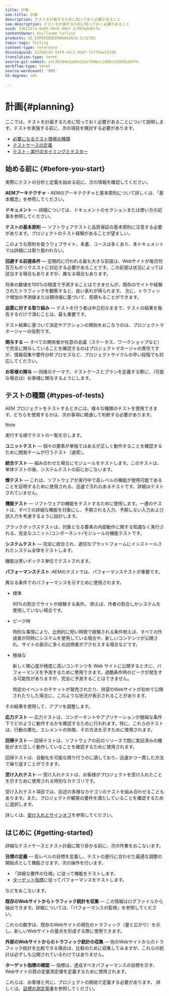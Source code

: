 ```yaml
---
title: 計画
seo-title: 計画
description: テストを計画するために知っておく必要があること
seo-description: テストを計画するために知っておく必要があること
uuid: 29b1127a-da85-46ed-98e7-1c983eb40cfe
contentOwner: Guillaume Carlino
products: SG_EXPERIENCEMANAGER/6.5/SITES
topic-tags: testing
content-type: reference
discoiquuid: 12268c43-93f9-42c1-8dd7-f17f9ae2219b
translation-type: tm+mt
source-git-commit: a3c303d4e3a85e1b2e794bec2006c335056309fb
workflow-type: tm+mt
source-wordcount: '985'
ht-degree: 28%

---
```



# 計画{#planning}

ここでは、テストを計画するために知っておく必要があることについて説明します。テストを実施する前に、次の項目を検討する必要があります。

* [必要になるテスト環境の種類](/help/sites-developing/test-environments.md)
* [テストケースの定義](/help/sites-developing/test-cases.md)
* [テスト - 実行のタイミングとテスター](/help/sites-developing/when-who.md)

## 始める前に {#before-you-start}

実際にテストの分析と定義を始める前に、次の情報を確認してください。

**AEMアーキテクチャ** - AEMのアーキテクチャと基本原則について詳しくは、「基本概念」を参照してください。

**ドキュメント**  — 詳細については、ドキュメントのセクションまたは使い方の記事を参照してください。

**テストの基本原則**  — ソフトウェアテストと品質保証の基本原則に注意する必要があります。プロジェクトのテスト経験があることが望ましい。

このような原則を扱うウェブサイト、本書、コースは多くあり、本ドキュメントでは詳細には取り扱われない。

**回避する前提条件**  — 定期的に行われる最も大きな前提は、Webサイトが毎日何百万ものリクエストに対応する必要があることです。この前提は状況によっては該当する場合もありますが、異なる場合もあります。

将来の数値を100%の精度で予測することはできませんが、既存のサイトや経験されたトラフィックを観察すると、良い表れが得られます。 次に、トラフィック増加の予測値または期待値に基づいて、見積もることができます。

**品質に対する取り組み**  — テストを行う者は中立的なままで、テストの結果を報告するだけで済むことは、最も重要です。

テスト結果に基づいて決定やアクションの開始をおこなうのは、プロジェクトマネージャーの役割です。

**関与する**  — すべての関係者が任意の会議（ステータス、ワークショップなど）で完全に関与していることを確認するのはプロジェクトマネージャの責任ですが、情報収集や要件分析プロセスなど、プロジェクトサイクルの早い段階でも対応してください。

**お客様の関与**  — 同様のテーマで、テストケースとプランを定義する際に、（可能な場合は）お客様に関与するようにします。

## テストの種類 {#types-of-tests}

AEM プロジェクトをテストするときには、様々な種類のテストを使用できます。どちらを使用するかは、次の事項に精通して判断する必要があります。

>[!NOTE]
>
>実行する順でテストの一覧を示します。

**ユニットテスト**  — 個々の要素が単独ではあるが正しく動作することを確認するために開発チームが行うテスト（通常）。

**統合テスト**  — 組み合わせた場合にモジュールをテストします。このテストは、単体テストの後、システムテストの前におこないます。

**煙テスト**  — これは、ソフトウェアが実行中で高レベルの機能が使用可能であることを証明するために使用される、迅速で汚れのあるテストです。詳細はテストされていません。

**機能テスト**  — ソフトウェアの機能をテストするために使用します。一連のテストは、すべての詳細な機能を対象にし、予期される入力、予期しない入力および誤入力を考慮するように設計します。

ブラックボックステストは、対象となる要素の内部動作に関する知識なく実行される、完全なユニット/コンポーネント/モジュールの機能テストです。

**システムテスト**  — 完全に統合され、適切なプラットフォームにインストールされたシステム全体をテストします。

機能は黒いボックス単位でテストされます。

**パフォーマンステスト** :AEMのテストでは、パフォーマンステストが重要です。

異なる条件でのパフォーマンスを示すために使用されます。

* 標準

   90%の割合でサイトが経験する条件。 例えば、作者の割合しかシステムを使用していない場合です。

* ピーク時

   特別な事情により、比例的に短い時間で経験される条件例えば、すべての作成者が同時にシステムを使用している場合や、新しいコンテンツが公開され、サイトの表示に多くの訪問者がアクセスする場合などです。

* 極端な

   新しく関心度が極度に高いコンテンツを Web サイトに公開するときに、パフォーマンスを予測するために使用できます。過酷条件時のピークが発生する可能性がありますが、完全に予測することはできません。

   特定のイベントのチケットが発売されたり、待望のWebサイトが初めて公開されたりした場合に、このような状況が表示されることがあります。

その結果を使用して、アプリを調整します。

**応力テスト**  — 応力テストは、コンポーネントやアプリケーションが極端な条件下でどのように動作するかを確認するために行われます。特に、これらのテストは、行動の悪化、エレメントの失敗、その方法を示すために使用されます。

**回帰テスト**  — 回帰テストは、ソフトウェアの前のリリースで既に実証済みの機能がまだ正しく動作していることを確認するために使用されます。

回帰テストは、自動化を可能な限り行うのに適しており、迅速かつ一貫した方法で繰り返すことができます。

**受け入れテスト**  — 受け入れテストは、お客様がプロジェクトを受け入れたことを示すために使用される特別なカテゴリです。

受け入れテスト項目では、前述の多様なカテゴリのテストを組み合わせることもあります。また、プロジェクトが顧客の要件を満たしていることを確認するために選択します。

詳しくは、[受け入れとサインオフ](/help/sites-developing/acceptance-signoff.md)を参照してください。

## はじめに {#getting-started}

詳細なテストケースとテスト計画に取り掛かる前に、次の作業をおこないます。

**目標の定義**  — 高レベルの目標を定義し、テストの進行に合わせた最適な調整の開始点として機能させます。次の操作を行います。

* 「詳細な要件の仕様」に従って機能をテストします。
* [ターゲット指標](/help/managing/best-practices-further-reference.md#key-performance-indicators-and-target-metrics)に従ってパフォーマンスをテストします。

などをおこないます。

**既存のWebサイトからトラフィック統計を収集**  — この情報はログファイルから抽出できます。詳細については、「パフォーマンスの監視」を参照してください。

これらの数字は、既存のWebサイトの現在のトラフィック（量と広がり）を示し、新しいWebサイトの基点を形成する際に使用できます。

**外部のWebサイトからのトラフィック統計の収集**  — 他のWebサイトからのトラフィック統計を比較できる場合は、比較のために収集してみますが、これらの統計は必ずしも公開されているわけではありません。

**ターゲット指標の確認**  — 指標は、達成すべきパフォーマンスの目標を示す、Webサイトの質の定量測定値を定義するために使用されます。

これらは、お客様と共に、プロジェクトの開始で定義する必要があります。 詳しくは、[目標の測定基準](/help/sites-developing/planning.md)を参照してください。
